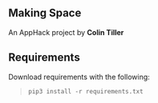 ## Making Space
An AppHack project by **Colin Tiller**

## Requirements
Download requirements with the following:
> `pip3 install -r requirements.txt`
